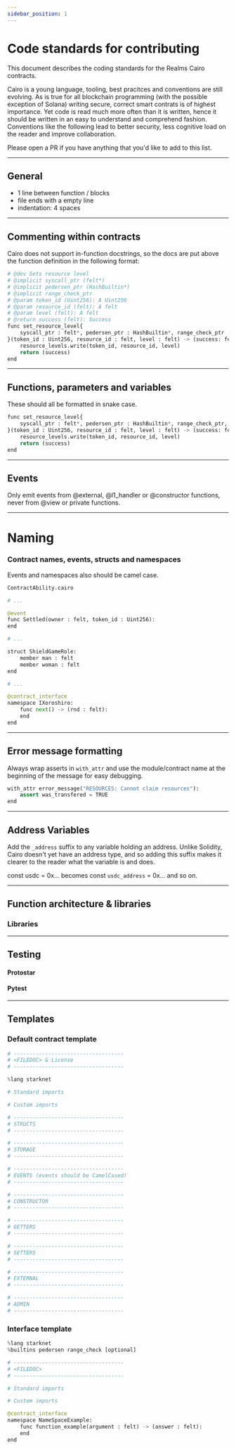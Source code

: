 ```yaml
---
sidebar_position: 1
---
```


# Code standards for contributing

This document describes the coding standards for the Realms Cairo contracts.

Cairo is a young language, tooling, best pracitces and conventions are still evolving. As is true for all blockchain programming (with the possible exception of Solana) writing secure, correct smart contrats is of highest importance. Yet code is read much more often than it is written, hence it should be written in an easy to understand and comprehend fashion. Conventions like the following lead to better security, less cognitive load on the reader and improve collaboration.

Please open a PR if you have anything that you'd like to add to this list.

---

## General

- 1 line between function / blocks
- file ends with a empty line
- indentation: 4 spaces

---

## Commenting within contracts

Cairo does not support in-function docstrings, so the docs are put above the function definition in the following format:

```python
# @dev Sets resource level
# @implicit syscall_ptr (felt*)
# @implicit pedersen_ptr (HashBuiltin*)
# @implicit range_check_ptr
# @param token_id (Uint256): A Uint256
# @param resource_id (felt): A felt
# @param level (felt): A felt
# @return success (felt): Success
func set_resource_level{
    syscall_ptr : felt*, pedersen_ptr : HashBuiltin*, range_check_ptr
}(token_id : Uint256, resource_id : felt, level : felt) -> (success: felt):
    resource_levels.write(token_id, resource_id, level)
    return (success)
end
```

---

## Functions, parameters and variables

These should all be formatted in snake case.

```python
func set_resource_level{
    syscall_ptr : felt*, pedersen_ptr : HashBuiltin*, range_check_ptr, bitwise_ptr : BitwiseBuiltin*
}(token_id : Uint256, resource_id : felt, level : felt) -> (success: felt):
    resource_levels.write(token_id, resource_id, level)
    return (success)
end
```

---

## Events

Only emit events from @external, @l1_handler or @constructor functions, never from @view or private functions.

---

# Naming

### Contract names, events, structs and namespaces

Events and namespaces also should be camel case.

```python
ContractAbility.cairo

# ...

@event
func Settled(owner : felt, token_id : Uint256):
end

# ...

struct ShieldGameRole:
    member man : felt
    member woman : felt
end

# ...

@contract_interface
namespace IXoroshiro:
    func next() -> (rnd : felt):
    end
end
```

---

## Error message formatting

Always wrap asserts in `with_attr` and use the module/contract name at the beginning of the message for easy debugging.

```python
with_attr error_message("RESOURCES: Cannot claim resources"):
    assert was_transfered = TRUE
end
```

---

## Address Variables

Add the `_address` suffix to any variable holding an address. Unlike Solidity, Cairo doesn't yet have an address type, and so adding this suffix makes it clearer to the reader what the variable is and does.

const usdc = 0x... becomes const `usdc_address` = 0x... and so on.

---

## Function architecture & libraries

### Libraries

---

## Testing

#### Protostar

#### Pytest

---

## Templates

### Default contract template

```python
# -----------------------------------
# <FILEDOC> & License
# -----------------------------------

%lang starknet

# Standard imports

# Custom imports

# -----------------------------------
# STRUCTS
# -----------------------------------

# -----------------------------------
# STORAGE
# -----------------------------------

# -----------------------------------
# EVENTS (events should be CamelCased)
# -----------------------------------

# -----------------------------------
# CONSTRUCTOR
# -----------------------------------

# -----------------------------------
# GETTERS
# -----------------------------------

# -----------------------------------
# SETTERS
# -----------------------------------

# -----------------------------------
# EXTERNAL
# -----------------------------------

# -----------------------------------
# ADMIN
# -----------------------------------

```

### Interface template

```python
%lang starknet
%builtins pedersen range_check [optional]

# -----------------------------------
# <FILEDOC>
# -----------------------------------

# Standard imports

# Custom imports

@contract_interface
namespace NameSpaceExample:
    func function_example(argument : felt) -> (answer : felt):
    end
end
```
